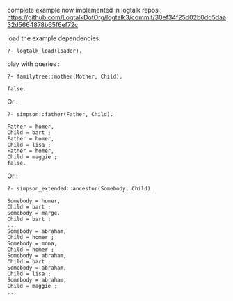 complete example now implemented in logtalk repos : 
https://github.com/LogtalkDotOrg/logtalk3/commit/30ef34f25d02b0dd5daa32d5664878b65f6ef72c

load the example dependencies:
	
	?- logtalk_load(loader).


play with queries :

	?- familytree::mother(Mother, Child).

	false.

Or :

	?- simpson::father(Father, Child).

	Father = homer,
	Child = bart ;
	Father = homer,
	Child = lisa ;
	Father = homer,
	Child = maggie ;
	false.

Or :

	?- simpson_extended::ancestor(Somebody, Child).

	Somebody = homer,
	Child = bart ;
	Somebody = marge,
	Child = bart ;
	...
	Somebody = abraham,
	Child = homer ;
	Somebody = mona,
	Child = homer ;
	Somebody = abraham,
	Child = bart ;
	Somebody = abraham,
	Child = lisa ;
	Somebody = abraham,
	Child = maggie ;
    ...